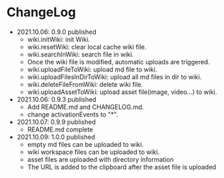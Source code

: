 # ChangeLog

- 2021.10.06: 0.9.0 published
  - wiki.initWiki: init Wiki.
  - wiki.resetWiki: clear local cache wiki file.
  - wiki.searchInWiki: search file in wiki.
  - Once the wiki file is modified, automatic uploads are triggered.
  - wiki.uploadFileToWiki: upload md file to wiki.
  - wiki.uploadFilesInDirToWiki: upload all md files in dir to wiki.
  - wiki.deleteFileFromWiki: delete wiki file.
  - wiki.uploadAssetToWiki: upload asset file(image, video...) to wiki.
- 2021.10.06: 0.9.3 published
  - Add README.md and CHANGELOG.md.
  - change activationEvents to "*".
- 2021.10.07: 0.9.9 published
  - README.md complete
- 2021.10.09: 1.0.0 published
  - empty md files can be uploaded to wiki.
  - wiki workspace files can be uploaded to wiki.
  - asset files are uploaded with directory information 
  - The URL is added to the clipboard after the asset file is uploaded